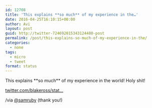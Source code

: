 ```yaml
---
id: 12708
title: 'This explains **so much** of my experience in the…'
date: 2016-04-25T16:10:15+00:00
author: Avi
layout: post
guid: http://twitter-724692015343124480-post
permalink: /post/this-explains-so-much-of-my-experience-in-the/
categories:
  - none
tags:
  - micro
  - tweet
format: status
---
```

This explains \*\*so much\*\* of my experience in the world! Holy shit!

[twitter.com/blakeross/stat…](https://twitter.com/blakeross/status/724321050985517056)

/via [@samruby](http://twitter.com/samruby) (thank you!)